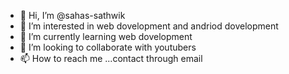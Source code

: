 - 👋 Hi, I’m @sahas-sathwik
- 👀 I’m interested in web dovelopment and andriod dovelopment
- 🌱 I’m currently learning web dovelopment
- 💞️ I’m looking to collaborate with youtubers
- 📫 How to reach me ...contact through email

<!---
sahas-sathwik/sahas-sathwik is a ✨ special ✨ repository because its `README.md` (this file) appears on your GitHub profile.
You can click the Preview link to take a look at your changes.
--->

